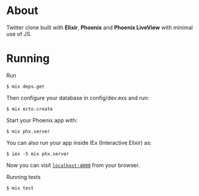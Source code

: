# About
Twitter clone built with **Elixir**, **Phoenix** and **Phoenix LiveView** with minimal use of JS.

# Running

Run 

    $ mix deps.get
    
Then configure your database in config/dev.exs and run:

    $ mix ecto.create

Start your Phoenix app with:

    $ mix phx.server

You can also run your app inside IEx (Interactive Elixir) as:

    $ iex -S mix phx.server

Now you can visit [`localhost:4000`](http://localhost:4000) from your browser.

Running tests

    $ mix test
